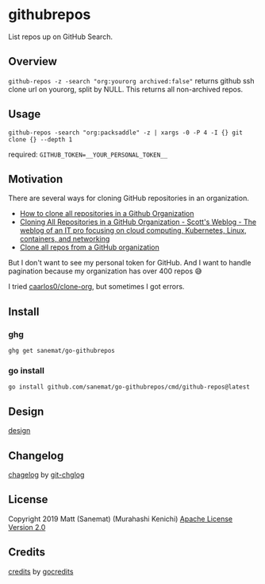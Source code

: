 # githubrepos

List repos up on GitHub Search.

## Overview

`github-repos -z -search "org:yourorg archived:false"` returns github ssh clone url on yourorg, split by NULL.
This returns all non-archived repos.

## Usage

```
github-repos -search "org:packsaddle" -z | xargs -0 -P 4 -I {} git clone {} --depth 1
```

required: `GITHUB_TOKEN=__YOUR_PERSONAL_TOKEN__`

## Motivation

There are several ways for cloning GitHub repositories in an organization.
- [How to clone all repositories in a Github Organization](https://medium.com/@kevinsimper/how-to-clone-all-repositories-in-a-github-organization-8ccc6c4bd9df)
- [Cloning All Repositories in a GitHub Organization - Scott's Weblog - The weblog of an IT pro focusing on cloud computing, Kubernetes, Linux, containers, and networking](https://blog.scottlowe.org/2018/07/19/cloning-all-repositories-in-a-github-organization/)
- [Clone all repos from a GitHub organization](https://gist.github.com/caniszczyk/3856584)

But I don't want to see my personal token for GitHub. And I want to handle pagination because my organization has over 400 repos :sweat_smile:

I tried [caarlos0/clone-org](https://github.com/caarlos0/clone-org), but sometimes I got errors.

## Install

### ghg
`ghg get sanemat/go-githubrepos`

### go install
`go install github.com/sanemat/go-githubrepos/cmd/github-repos@latest`

## Design

[design](./design.md)

## Changelog

[chagelog](./changelog.md) by [git-chglog](https://github.com/git-chglog/git-chglog)

## License

Copyright 2019 Matt (Sanemat) (Murahashi Kenichi)
[Apache License Version 2.0](./license.txt)

## Credits

[credits](./credits.txt) by [gocredits](https://github.com/Songmu/gocredits/)
